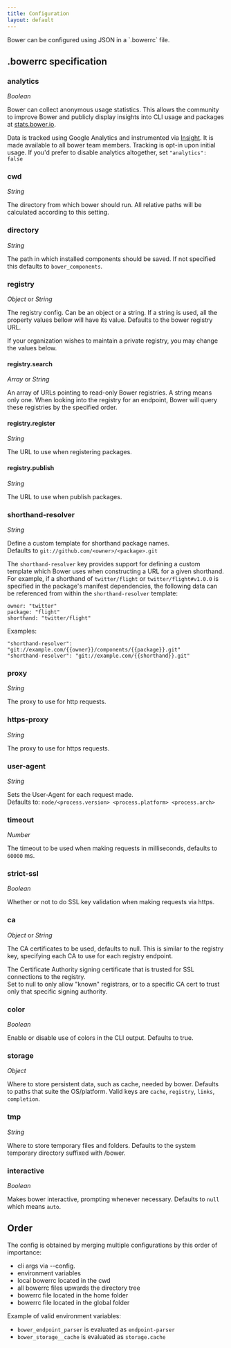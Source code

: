 ```yaml
---
title: Configuration
layout: default
---
```


<p class="lead">Bower can be configured using JSON in a `.bowerrc` file.</p>

## .bowerrc specification

### analytics

_Boolean_

Bower can collect anonymous usage statistics. This allows the community to improve Bower and publicly display insights into CLI usage and packages at [stats.bower.io](http://stats.bower.io).

Data is tracked using Google Analytics and instrumented via [Insight](https://github.com/yeoman/insight). It is made available to all bower team members. Tracking is opt-in upon initial usage. If you'd prefer to disable analytics altogether, set `"analytics": false`

### cwd

_String_

The directory from which bower should run. All relative paths will be calculated 
according to this setting.  

### directory

_String_

The path in which installed components should be saved. If not specified this 
defaults to `bower_components`.  

### registry 

_Object_ or _String_

The registry config. Can be an object or a string. If a string is used, all the 
property values bellow will have its value. Defaults to the bower registry URL.

If your organization wishes to maintain a private registry, you may change the 
values below.

#### registry.search 

_Array_ or _String_

An array of URLs pointing to read-only Bower registries. A string means only 
one. When looking into the registry for an endpoint, Bower will query these 
registries by the specified order.

#### registry.register

_String_

The URL to use when registering packages. 

#### registry.publish

_String_

The URL to use when publish packages.  

### shorthand-resolver

_String_

Define a custom template for shorthand package names.  
Defaults to `git://github.com/<owner>/<package>.git`

The `shorthand-resolver` key provides support for defining a custom template 
which Bower uses when constructing a URL for a given shorthand. For example, if 
a shorthand of `twitter/flight` or `twitter/flight#v1.0.0` is specified in the 
package's manifest dependencies, the following data can be referenced from 
within the `shorthand-resolver` template:

    owner: "twitter"  
    package: "flight"  
    shorthand: "twitter/flight"

Examples:

    "shorthand-resolver": "git://example.com/{{owner}}/components/{{package}}.git"
    "shorthand-resolver": "git://example.com/{{shorthand}}.git"

### proxy

_String_

The proxy to use for http requests.

### https-proxy

_String_

The proxy to use for https requests.

### user-agent

_String_

Sets the User-Agent for each request made.  
Defaults to: `node/<process.version> <process.platform> <process.arch>`

### timeout

_Number_

The timeout to be used when making requests in milliseconds, defaults to 
`60000` ms.

### strict-ssl

_Boolean_

Whether or not to do SSL key validation when making requests via https.

### ca

_Object_ or _String_

The CA certificates to be used, defaults to null. This is similar to the 
registry key, specifying each CA to use for each registry endpoint.

The Certificate Authority signing certificate that is trusted for SSL 
connections to the registry.  
Set to null to only allow "known" registrars, or to a specific CA cert to trust 
only that specific signing authority.

### color

_Boolean_

Enable or disable use of colors in the CLI output. Defaults to true.

### storage

_Object_

Where to store persistent data, such as cache, needed by bower. Defaults to 
paths that suite the OS/platform. Valid keys are `cache`, `registry`, `links`, 
`completion`.

### tmp

_String_

Where to store temporary files and folders. Defaults to the system temporary 
directory suffixed with /bower.

### interactive

_Boolean_

Makes bower interactive, prompting whenever necessary. Defaults to `null` which 
means `auto`.

## Order

The config is obtained by merging multiple configurations by this order of 
importance:

* cli args via --config.
* environment variables
* local bowerrc located in the cwd
* all bowerrc files upwards the directory tree
* bowerrc file located in the home folder
* bowerrc file located in the global folder

Example of valid environment variables:

* `bower_endpoint_parser` is evaluated as `endpoint-parser`
* `bower_storage__cache` is evaluated as `storage.cache`
